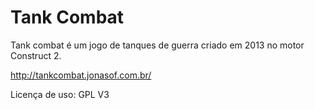 # Tank Combat

Tank combat é um jogo de tanques de guerra criado em 2013 no motor Construct 2.

http://tankcombat.jonasof.com.br/

Licença de uso: GPL V3
